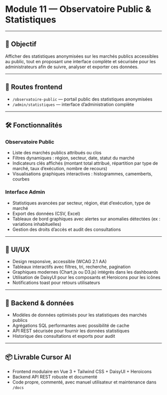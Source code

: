 # Module 11 — Observatoire Public & Statistiques

---

## 🎯 Objectif

Afficher des statistiques anonymisées sur les marchés publics accessibles au public, tout en proposant une interface complète et sécurisée pour les administrateurs afin de suivre, analyser et exporter ces données.

---

## 📁 Routes frontend

- `/observatoire-public` — portail public des statistiques anonymisées  
- `/admin/statistiques` — interface d’administration complète  

---

## 🛠 Fonctionnalités

### Observatoire Public

- Liste des marchés publics attribués ou clos  
- Filtres dynamiques : région, secteur, date, statut du marché  
- Indicateurs clés affichés (montant total attribué, répartition par type de marché, taux d’exécution, nombre de recours)  
- Visualisations graphiques interactives : histogrammes, camemberts, courbes  

### Interface Admin

- Statistiques avancées par secteur, région, état d’exécution, type de marché  
- Export des données (CSV, Excel)  
- Tableaux de bord graphiques avec alertes sur anomalies détectées (ex : variations inhabituelles)  
- Gestion des droits d’accès et audit des consultations  

---

## 🎨 UI/UX

- Design responsive, accessible (WCAG 2.1 AA)  
- Tableaux interactifs avec filtres, tri, recherche, pagination  
- Graphiques modernes (Chart.js ou D3.js) intégrés dans les dashboards  
- Utilisation de DaisyUI pour les composants et Heroicons pour les icônes  
- Notifications toast pour retours utilisateurs  

---

## 🔐 Backend & données

- Modèles de données optimisés pour les statistiques des marchés publics  
- Agrégations SQL performantes avec possibilité de cache  
- API REST sécurisée pour fournir les données statistiques  
- Historique des consultations et exports pour audit  

---

## 📦 Livrable Cursor AI

- Frontend modulaire en Vue 3 + Tailwind CSS + DaisyUI + Heroicons  
- Backend API REST robuste et documenté  
- Code propre, commenté, avec manuel utilisateur et maintenance dans `/docs`  

